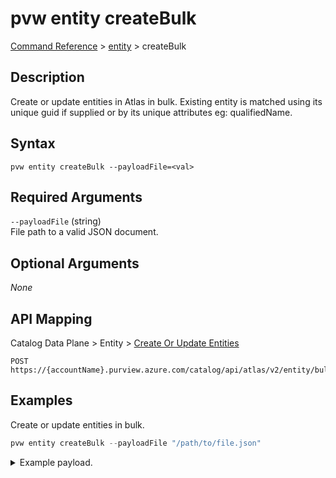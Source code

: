 # pvw entity createBulk
[Command Reference](../../../README.md#command-reference) > [entity](./main.md) > createBulk

## Description
Create or update entities in Atlas in bulk. Existing entity is matched using its unique guid if supplied or by its unique attributes eg: qualifiedName.

## Syntax
```
pvw entity createBulk --payloadFile=<val>
```

## Required Arguments
`--payloadFile` (string)  
File path to a valid JSON document.

## Optional Arguments
*None*

## API Mapping
Catalog Data Plane > Entity > [Create Or Update Entities](https://docs.microsoft.com/en-us/rest/api/purview/catalogdataplane/entity/create-or-update-entities)
```
POST https://{accountName}.purview.azure.com/catalog/api/atlas/v2/entity/bulk
```

## Examples
Create or update entities in bulk.
```powershell
pvw entity createBulk --payloadFile "/path/to/file.json"
```
<details><summary>Example payload.</summary>
<p>

```json
{
    "entities": [
        {
            "attributes": {
                "description": "This is a long description.",
                "name": "myfile01.csv",
                "qualifiedName": "https://esg26fa7f24adls.dfs.core.windows.net/01-bronze/esg/myfile01.csv",
                "isFile": true
            },
            "collectionId": "esg-26fa7f24-pv",
            "typeName": "azure_datalake_gen2_path"
        },
        {
            "attributes": {
                "description": "This is a long description.",
                "name": "myfile02.csv",
                "qualifiedName": "https://esg26fa7f24adls.dfs.core.windows.net/01-bronze/esg/myfile02.csv",
                "isFile": true
            },
            "collectionId": "esg-26fa7f24-pv",
            "typeName": "azure_datalake_gen2_path"
        },
        {
            "attributes": {
                "description": "This is a long description.",
                "name": "myfile03.csv",
                "qualifiedName": "https://esg26fa7f24adls.dfs.core.windows.net/01-bronze/esg/myfile03.csv",
                "isFile": true
            },
            "collectionId": "esg-26fa7f24-pv",
            "typeName": "azure_datalake_gen2_path"
        }
    ]
}
```
</p>
</details>
